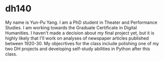 # dh140
My name is Yun-Pu Yang. I am a PhD student in Theater and Performance Studies. I am working towards the Graduate Certificate in Digital Humanities. I haven't made a decision about my final project yet, but it is highly likely that I'll work on analyses of newspaper articles published between 1920-30. My objecrtives for the class include polishing one of my two DH projects and developing self-study abilities in Python after this class. 

